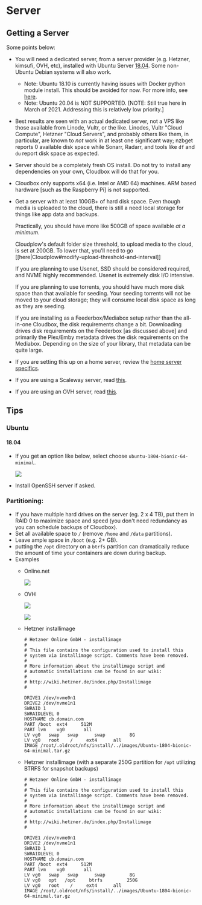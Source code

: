 # Server

## Getting a Server

Some points below:

* You will need a dedicated server, from a server provider \(e.g. Hetzner, kimsufi, OVH, etc\), installed with Ubuntu Server [18.04](http://releases.ubuntu.com/18.04/). Some non-Ubuntu Debian systems will also work.

  * Note: Ubuntu 18.10 is currently having issues with Docker python module install. This should be avoided for now. For more info, see [here](https://github.com/ansible/ansible/issues/37640).
  * Note: Ubuntu 20.04 is NOT SUPPORTED. \[NOTE: Still true here in March of 2021. Addressing this is relatively low priority.\]

* Best results are seen with an actual dedicated server, not a VPS like those available from Linode, Vultr, or the like. Linodes, Vultr "Cloud Compute", Hetzner "Cloud Servers", and probably others like them, in particular, are known to _not_ work in at least one significant way; nzbget reports 0 available disk space while Sonarr, Radarr, and tools like `df` and `du` report disk space as expected. 
* Server should be a completely fresh OS install. Do not try to install any dependencies on your own, Cloudbox will do that for you. 
* Cloudbox only supports x64 \(i.e. Intel or AMD 64\) machines. ARM based hardware \[such as the Raspberry Pi\] is not supported. 
* Get a server with at least 100GB+ of hard disk space. Even though media is uploaded to the cloud, there is still a need local storage for things like app data and backups.  


  Practically, you should have more like 500GB of space available _at a minimum_.  


  Cloudplow's default folder size threshold, to upload media to the cloud, is set at 200GB. To lower that, you'll need to go \[\[here\|Cloudplow\#modify-upload-threshold-and-interval\]\]

  
  If you are planning to use Usenet, SSD should be considered required, and NVME highly recommended. Usenet is extremely disk I/O intensive.

  
  If you are planning to use torrents, you should have much more disk space than that available for seeding. Your seeding torrents will not be moved to your cloud storage; they will consume local disk space as long as they are seeding.

  
  If you are installing as a Feederbox/Mediabox setup rather than the all-in-one Cloudbox, the disk requirements change a bit. Downloading drives disk requirements on the Feederbox \[as discussed above\] and primarily the Plex/Emby metadata drives the disk requirements on the Mediabox. Depending on the size of your library, that metadata can be quite large.  

* If you are setting this up on a home server, review the [home server specifics](home-server.md). 
* If you are using a Scaleway server, read [this](../troubleshooting/faq-from-cb.md#if-you-are-using-a-scaleway-server). 
* If you are using an OVH server, read [this](../troubleshooting/faq-from-cb.md#if-you-are-using-an-ovh-server).

## Tips

### Ubuntu

#### 18.04

* If you get an option like below, select choose `ubuntu-1804-bionic-64-minimal`.

  ![](https://i.imgur.com/DcZAAWM.png)

* Install OpenSSH server if asked.

### Partitioning:

* If you have multiple hard drives on the server \(eg. 2 x 4 TB\), put them in RAID 0 to maximize space and speed \(you don't need redundancy as you can schedule backups of Cloudbox\).
* Set all available space to `/` \(remove `/home` and `/data` partitions\).
* Leave ample space in `/boot` \(e.g. 2+ GB\).
* putting the `/opt` directory on a `btrfs` partition can dramatically reduce the amount of time your containers are down during backup.
* Examples
  * Online.net

    ![](https://i.imgur.com/1rDCs4z.png)

  * OVH

    ![](https://i.imgur.com/GRTjQvt.png)

    ![](https://i.imgur.com/UqR2GCv.png)

  * Hetzner installimage

    ```text
    # Hetzner Online GmbH - installimage
    #
    # This file contains the configuration used to install this
    # system via installimage script. Comments have been removed.
    #
    # More information about the installimage script and
    # automatic installations can be found in our wiki:
    #
    # http://wiki.hetzner.de/index.php/Installimage
    #

    DRIVE1 /dev/nvme0n1
    DRIVE2 /dev/nvme1n1
    SWRAID 1
    SWRAIDLEVEL 0
    HOSTNAME cb.domain.com
    PART /boot  ext4     512M
    PART lvm    vg0       all
    LV vg0   swap   swap      swap         8G
    LV vg0   root    /     ext4      all
    IMAGE /root/.oldroot/nfs/install/../images/Ubuntu-1804-bionic-64-minimal.tar.gz
    ```

  * Hetzner installimage \(with a separate 250G partition for `/opt` utilizing BTRFS for snapshot backups\)

    ```text
    # Hetzner Online GmbH - installimage
    #
    # This file contains the configuration used to install this
    # system via installimage script. Comments have been removed.
    #
    # More information about the installimage script and
    # automatic installations can be found in our wiki:
    #
    # http://wiki.hetzner.de/index.php/Installimage
    #

    DRIVE1 /dev/nvme0n1
    DRIVE2 /dev/nvme1n1
    SWRAID 1
    SWRAIDLEVEL 0
    HOSTNAME cb.domain.com
    PART /boot  ext4     512M
    PART lvm    vg0       all
    LV vg0   swap   swap      swap         8G
    LV vg0   opt   /opt     btrfs         250G
    LV vg0   root    /     ext4      all
    IMAGE /root/.oldroot/nfs/install/../images/Ubuntu-1804-bionic-64-minimal.tar.gz
    ```

